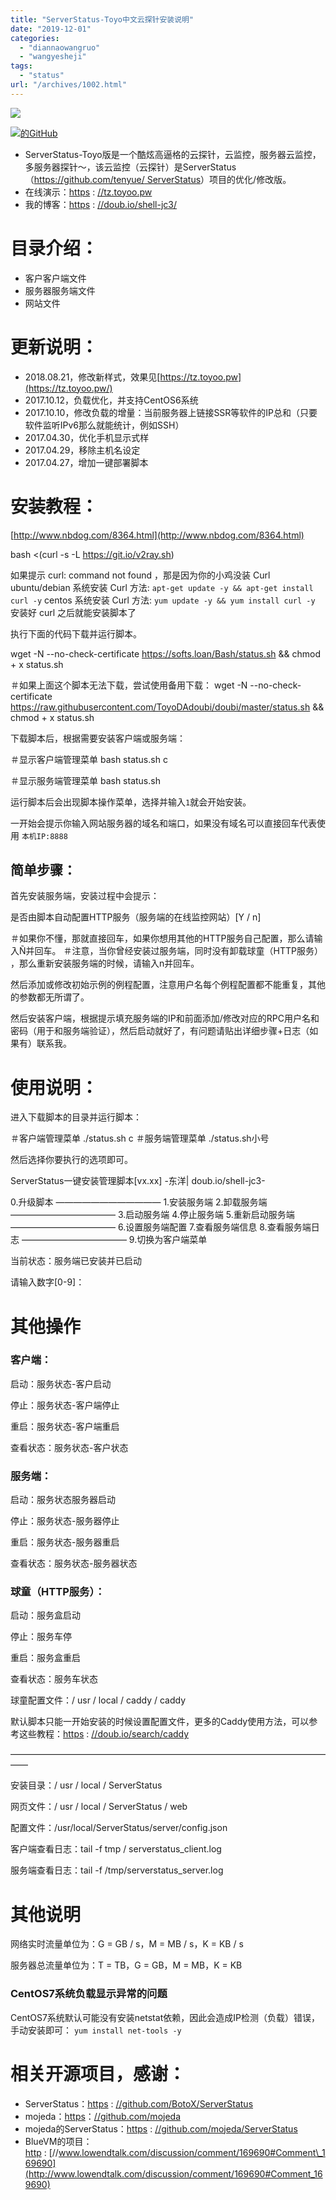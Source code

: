 ```yaml
---
title: "ServerStatus-Toyo中文云探针安装说明"
date: "2019-12-01"
categories: 
  - "diannaowangruo"
  - "wangyesheji"
tags: 
  - "status"
url: "/archives/1002.html"
---
```


[![](https://img.zhoujie218.top/wp-content/uploads/2020/09/unnamed-file-34-1024x286.png)](https://img.zhoujie218.top/wp-content/uploads/2020/09/unnamed-file-34.png)

[![的GitHub](https://camo.githubusercontent.com/b0224997019dec4e51d692c722ea9bee2818c837/68747470733a2f2f696d672e736869656c64732e696f2f6769746875622f6c6963656e73652f6d6173686170652f6170697374617475732e737667)](https://camo.githubusercontent.com/b0224997019dec4e51d692c722ea9bee2818c837/68747470733a2f2f696d672e736869656c64732e696f2f6769746875622f6c6963656e73652f6d6173686170652f6170697374617475732e737667)

- ServerStatus-Toyo版是一个酷炫高逼格的云探针，云监控，服务器云监控，多服务器探针〜，该云监控（云探针）是ServerStatus（[https://github.com/tenyue/ ServerStatus](https://github.com/tenyue/ServerStatus)）项目的优化/修改版。
- 在线演示：[https](https://tz.toyoo.pw/) : [//tz.toyoo.pw](https://tz.toyoo.pw/)
- 我的博客：[https](https://doub.io/shell-jc3/) : [//doub.io/shell-jc3/](https://doub.io/shell-jc3/)

# [](https://github.com/vbskycn/ServerStatus-Toyo#%E7%9B%AE%E5%BD%95%E4%BB%8B%E7%BB%8D)目录介绍：

- 客户客户端文件
- 服务器服务端文件
- 网站文件

# [](https://github.com/vbskycn/ServerStatus-Toyo#%E6%9B%B4%E6%96%B0%E8%AF%B4%E6%98%8E)更新说明：

- 2018.08.21，修改新样式，效果见[https://tz.toyoo.pw](https://tz.toyoo.pw/)
- 2017.10.12，负载优化，并支持CentOS6系统
- 2017.10.10，修改负载的增量：当前服务器上链接SSR等软件的IP总和（只要软件监听IPv6那么就能统计，例如SSH）
- 2017.04.30，优化手机显示式样
- 2017.04.29，移除主机名设定
- 2017.04.27，增加一键部署脚本

# [](https://github.com/vbskycn/ServerStatus-Toyo#%E5%AE%89%E8%A3%85%E6%95%99%E7%A8%8B)安装教程：

[http://www.nbdog.com/8364.html](http://www.nbdog.com/8364.html)

bash <(curl -s -L https://git.io/v2ray.sh)

如果提示 curl: command not found ，那是因为你的小鸡没装 Curl
ubuntu/debian 系统安装 Curl 方法: `apt-get update -y && apt-get install curl -y` centos 系统安装 Curl 方法: `yum update -y && yum install curl -y` 安装好 curl 之后就能安装脚本了

执行下面的代码下载并运行脚本。

wget -N --no-check-certificate https://softs.loan/Bash/status.sh && chmod + x status.sh

＃如果上面这个脚本无法下载，尝试使用备用下载： 
wget -N --no-check-certificate https://raw.githubusercontent.com/ToyoDAdoubi/doubi/master/status.sh && chmod + x status.sh

下载脚本后，根据需要安装客户端或服务端：

＃显示客户端管理菜单
bash status.sh c

＃显示服务端管理菜单 
bash status.sh

运行脚本后会出现脚本操作菜单，选择并输入`1`就会开始安装。

一开始会提示你输入网站服务器的域名和端口，如果没有域名可以直接回车代表使用 `本机IP:8888`

## [](https://github.com/vbskycn/ServerStatus-Toyo#%E7%AE%80%E5%8D%95%E6%AD%A5%E9%AA%A4)简单步骤：

首先安装服务端，安装过程中会提示：

是否由脚本自动配置HTTP服务（服务端的在线监控网站）\[Y / n\]

＃如果你不懂，那就直接回车，如果你想用其他的HTTP服务自己配置，那么请输入Ñ并回车。
＃注意，当你曾经安装过服务端，同时没有卸载球童（HTTP服务） ，那么重新安装服务端的时候，请输入n并回车。

然后添加或修改初始示例的例程配置，注意用户名每个例程配置都不能重复，其他的参数都无所谓了。

然后安装客户端，根据提示填充服务端的IP和前面添加/修改对应的RPC用户名和密码（用于和服务端验证），然后启动就好了，有问题请贴出详细步骤+日志（如果有）联系我。

# [](https://github.com/vbskycn/ServerStatus-Toyo#%E4%BD%BF%E7%94%A8%E8%AF%B4%E6%98%8E)使用说明：

进入下载脚本的目录并运行脚本：

＃客户端管理菜单
./status.sh c
＃服务端管理菜单 
./status.sh小号

然后选择你要执行的选项即可。

ServerStatus一键安装管理脚本\[vx.xx\]
-东洋| doub.io/shell-jc3-

0.升级脚本
————————————
1.安装服务端
2.卸载服务端
————————————
3.启动服务端
4.停止服务端
5.重新启动服务端
————————————
6.设置服务端配置
7.查看服务端信息
8.查看服务端日志
————————————
9.切换为客户端菜单

当前状态：服务端已安装并已启动

请输入数字\[0-9\]：

# [](https://github.com/vbskycn/ServerStatus-Toyo#%E5%85%B6%E4%BB%96%E6%93%8D%E4%BD%9C)其他操作

### [](https://github.com/vbskycn/ServerStatus-Toyo#%E5%AE%A2%E6%88%B7%E7%AB%AF)客户端：

启动：服务状态-客户启动

停止：服务状态-客户端停止

重启：服务状态-客户端重启

查看状态：服务状态-客户状态

### [](https://github.com/vbskycn/ServerStatus-Toyo#%E6%9C%8D%E5%8A%A1%E7%AB%AF)服务端：

启动：服务状态服务器启动

停止：服务状态-服务器停止

重启：服务状态-服务器重启

查看状态：服务状态-服务器状态

### [](https://github.com/vbskycn/ServerStatus-Toyo#caddyhttp%E6%9C%8D%E5%8A%A1)球童（HTTP服务）：

启动：服务盒启动

停止：服务车停

重启：服务盒重启

查看状态：服务车状态

球童配置文件：/ usr / local / caddy / caddy

默认脚本只能一开始安装的时候设置配置文件，更多的Caddy使用方法，可以参考这些教程：[https](https://doub.io/search/caddy) : [//doub.io/search/caddy](https://doub.io/search/caddy)

——————————————————————————————————————

安装目录：/ usr / local / ServerStatus

网页文件：/ usr / local / ServerStatus / web

配置文件：/usr/local/ServerStatus/server/config.json

客户端查看日志：tail -f tmp / serverstatus\_client.log

服务端查看日志：tail -f /tmp/serverstatus\_server.log

# [](https://github.com/vbskycn/ServerStatus-Toyo#%E5%85%B6%E4%BB%96%E8%AF%B4%E6%98%8E)其他说明

网络实时流量单位为：G = GB / s，M = MB / s，K = KB / s

服务器总流量单位为：T = TB，G = GB，M = MB，K = KB

### [](https://github.com/vbskycn/ServerStatus-Toyo#centos7%E7%B3%BB%E7%BB%9F-%E8%B4%9F%E8%BD%BD%E6%98%BE%E7%A4%BA%E5%BC%82%E5%B8%B8%E7%9A%84%E9%97%AE%E9%A2%98)CentOS7系统负载显示异常的问题

CentOS7系统默认可能没有安装netstat依赖，因此会造成IP检测（负载）错误，手动安装即可： `yum install net-tools -y`

# [](https://github.com/vbskycn/ServerStatus-Toyo#%E7%9B%B8%E5%85%B3%E5%BC%80%E6%BA%90%E9%A1%B9%E7%9B%AE%E6%84%9F%E8%B0%A2)相关开源项目，感谢：

- ServerStatus：[https](https://github.com/BotoX/ServerStatus) : [//github.com/BotoX/ServerStatus](https://github.com/BotoX/ServerStatus)
- mojeda：[https](https://github.com/mojeda)：[//github.com/mojeda](https://github.com/mojeda)
- mojeda的ServerStatus：[https](https://github.com/mojeda/ServerStatus) : [//github.com/mojeda/ServerStatus](https://github.com/mojeda/ServerStatus)
- BlueVM的项目：[http](http://www.lowendtalk.com/discussion/comment/169690#Comment_169690) : [//www.lowendtalk.com/discussion/comment/169690#Comment\_169690](http://www.lowendtalk.com/discussion/comment/169690#Comment_169690)
